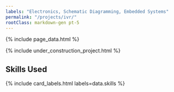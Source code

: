 ```yaml
---
labels: "Electronics, Schematic Diagramming, Embedded Systems"
permalink: "/projects/ivr/"
rootClass: markdown-gen pt-5    
---
```


{% include page_data.html %}

{% include under_construction_project.html %}

## Skills Used

{% include card_labels.html labels=data.skills %}